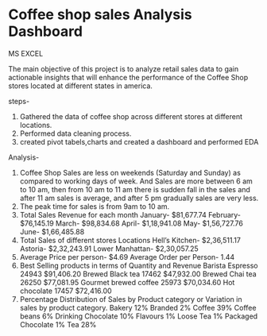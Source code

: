 # Coffee shop sales Analysis Dashboard
MS EXCEL

The main objective of this project is to analyze retail sales data to gain actionable insights that will enhance the performance of the Coffee Shop stores located at different states in america.

steps-
1. Gathered the data of coffee shop across different stores at different locations.
2. Performed data cleaning process.
3. created pivot tabels,charts and created a dashboard and performed EDA

Analysis-
1. Coffee Shop Sales are less on weekends (Saturday and Sunday) as compared to working days of week. And Sales are more between 6 am to 10 am, then from 10 am to 11 am there is sudden fall in the sales and after 11 am sales is average, and after 5 pm gradually sales are very less.
2. The peak time for sales is from 9am to 10 am.
3. Total Sales Revenue for each month
January- $81,677.74
February- $76,145.19
March- $98,834.68
April- $1,18,941.08
May- $1,56,727.76
June- $1,66,485.88
5. Total Sales of different stores Locations
Hell’s Kitchen- $2,36,511.17
Astoria- $2,32,243.91
Lower Manhattan- $2,30,057.25
6. Average Price per person- $4.69
Average Order per Person- 1.44
7. Best Selling products in terms of Quantity and Revenue
Barista Espresso 24943 $91,406.20
Brewed Black tea 17462 $47,932.00
Brewed Chai tea 26250 $77,081.95
Gourmet brewed coffee 25973 $70,034.60
Hot chocolate 17457 $72,416.00
8. Percentage Distribution of Sales by Product category or Variation in sales by product category.
Bakery 12%
Branded 2%
Coffee 39%
Coffee beans 6%
Drinking Chocolate 10%
Flavours 1%
Loose Tea 1%
Packaged Chocolate 1%
Tea 28%   
